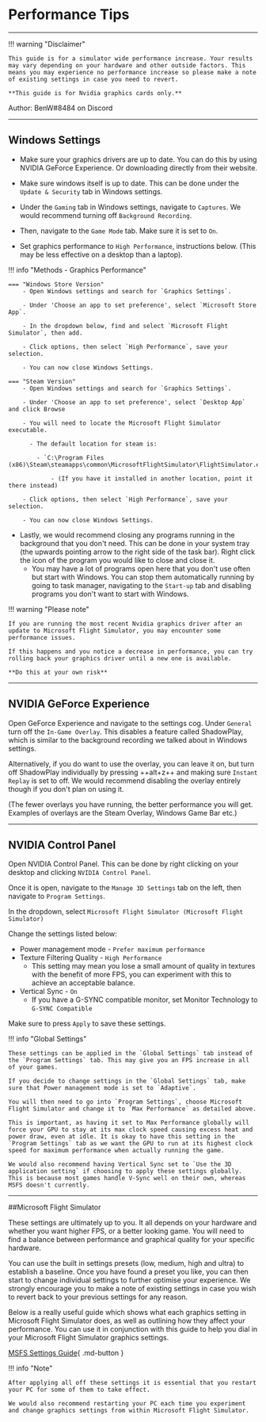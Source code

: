 # Performance Tips
---

!!! warning "Disclaimer"

    This guide is for a simulator wide performance increase. Your results may vary depending on your hardware and other outside factors. This means you may experience no performance increase so please make a note of existing settings in case you need to revert.
	
	**This guide is for Nvidia graphics cards only.**

Author: BenW#8484 on Discord

---

## Windows Settings

- Make sure your graphics drivers are up to date. You can do this by using NVIDIA GeForce Experience. Or downloading directly from their website.

- Make sure windows itself is up to date. This can be done under the `Update & Security` tab in Windows settings.

- Under the `Gaming` tab in Windows settings, navigate to `Captures`. We would recommend turning off `Background Recording`.

- Then, navigate to the `Game Mode` tab. Make sure it is set to `On`.

- Set graphics performance to `High Performance`, instructions below. (This may be less effective on a desktop than a laptop).

!!! info "Methods - Graphics Performance"

    === "Windows Store Version"
        - Open Windows settings and search for `Graphics Settings`.

        - Under 'Choose an app to set preference', select `Microsoft Store App`. 

        - In the dropdown below, find and select `Microsoft Flight Simulator`, then add.

        - Click options, then select `High Performance`, save your selection.

        - You can now close Windows Settings.
        
    === "Steam Version"
        - Open Windows settings and search for `Graphics Settings`.

        - Under 'Choose an app to set preference', select `Desktop App` and click Browse

        - You will need to locate the Microsoft Flight Simulator executable.

          - The default location for steam is:

            - `C:\Program Files (x86)\Steam\steamapps\common\MicrosoftFlightSimulator\FlightSimulator.exe`

                - (If you have it installed in another location, point it there instead)

        - Click options, then select `High Performance`, save your selection.

        - You can now close Windows Settings.

- Lastly, we would recommend closing any programs running in the background that you don't need. This can be done in your system tray (the upwards pointing arrow to the right side of the task bar). Right click the icon of the program you would like to close and close it. 
    - You may have a lot of programs open here that you don't use often but start with Windows. You can stop them automatically running by going to task manager, navigating to the `Start-up` tab and disabling programs you don't want to start with Windows.

!!! warning "Please note"

    If you are running the most recent Nvidia graphics driver after an update to Microsoft Flight Simulator, you may encounter some performance issues. 

    If this happens and you notice a decrease in performance, you can try rolling back your graphics driver until a new one is available.

    **Do this at your own risk**
---

## NVIDIA GeForce Experience

Open GeForce Experience and navigate to the settings cog. Under `General` turn off the `In-Game Overlay`. This disables a feature called ShadowPlay, which is similar to the background recording we talked about in Windows settings.

Alternatively, if you do want to use the overlay, you can leave it on, but turn off ShadowPlay individually by pressing ++alt+z++ and making sure `Instant Replay` is set to off. We would recommend disabling the overlay entirely though if you don't plan on using it.

(The fewer overlays you have running, the better performance you will get. Examples of overlays are the Steam Overlay, Windows Game Bar etc.)

---

## NVIDIA Control Panel

Open NVIDIA Control Panel. This can be done by right clicking on your desktop and clicking `NVIDIA Control Panel`.

Once it is open, navigate to the `Manage 3D Settings` tab on the left, then navigate to `Program Settings`.

In the dropdown, select `Microsoft Flight Simulator (Microsoft Flight Simulator)`

Change the settings listed below:

- Power management mode - `Prefer maximum performance`
- Texture Filtering Quality - `High Performance`
    - This setting may mean you lose a small amount of quality in textures with the benefit of more FPS, you can experiment with this to achieve an acceptable balance.
- Vertical Sync - `On`
    - If you have a G-SYNC compatible monitor, set Monitor Technology to `G-SYNC Compatible`

Make sure to press `Apply` to save these settings.

!!! info "Global Settings"

    These settings can be applied in the `Global Settings` tab instead of the `Program Settings` tab. This may give you an FPS increase in all of your games.

    If you decide to change settings in the `Global Settings` tab, make sure that Power management mode is set to `Adaptive`.

    You will then need to go into `Program Settings`, choose Microsoft Flight Simulator and change it to `Max Performance` as detailed above.

    This is important, as having it set to Max Performance globally will force your GPU to stay at its max clock speed causing excess heat and power draw, even at idle. It is okay to have this setting in the `Program Settings` tab as we want the GPU to run at its highest clock speed for maximum performance when actually running the game.

    We would also recommend having Vertical Sync set to `Use the 3D application setting` if choosing to apply these settings globally. This is because most games handle V-Sync well on their own, whereas MSFS doesn't currently.

---

##Microsoft Flight Simulator

These settings are ultimately up to you. It all depends on your hardware and whether you want higher FPS, or a better looking game. You will need to find a balance between performance and graphical quality for your specific hardware.

You can use the built in settings presets (low, medium, high and ultra) to establish a baseline. Once you have found a preset you like, you can then start to change individual settings to further optimise your experience. We strongly encourage you to make a note of existing settings in case you wish to revert back to your previous settings for any reason.

Below is a really useful guide which shows what each graphics setting in Microsoft Flight Simulator does, as well as outlining how they affect your performance. You can use it in conjunction with this guide to help you dial in your Microsoft Flight Simulator graphics settings. 

[MSFS Settings Guide](https://forums.flightsimulator.com/t/how-to-graphics-settings-and-performance-guide-3-16-2021/132407){ .md-button }

!!! info "Note"

    After applying all off these settings it is essential that you restart your PC for some of them to take effect.

    We would also recommend restarting your PC each time you experiment and change graphics settings from within Microsoft Flight Simulator.